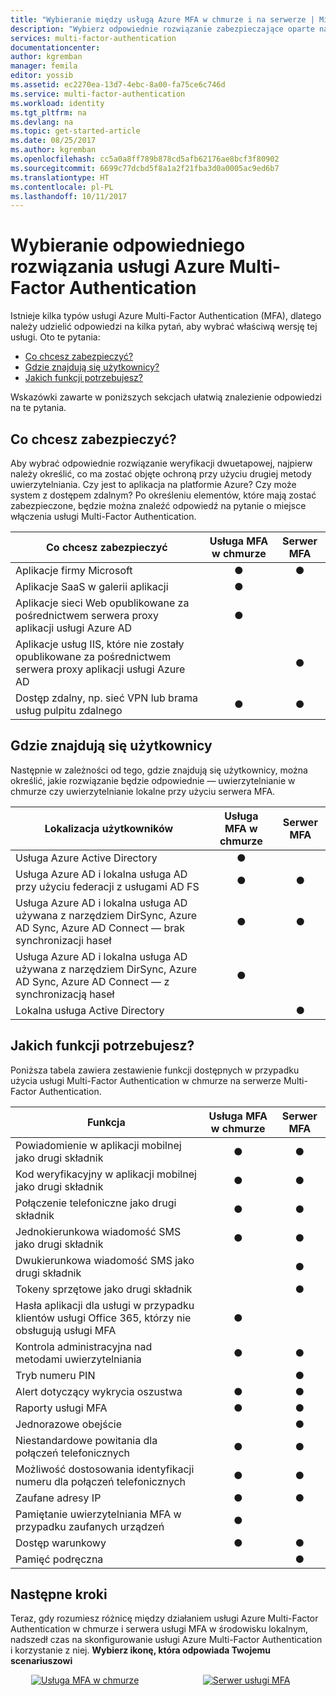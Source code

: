 ```yaml
---
title: "Wybieranie między usługą Azure MFA w chmurze i na serwerze | Microsoft Docs"
description: "Wybierz odpowiednie rozwiązanie zabezpieczające oparte na uwierzytelnianiu wieloskładnikowym, uwzględniając lokalizację użytkowników i zasoby, które chcesz zabezpieczyć.  Następnie wybierz chmurę lub serwer usługi MFA albo usługi AD FS."
services: multi-factor-authentication
documentationcenter: 
author: kgremban
manager: femila
editor: yossib
ms.assetid: ec2270ea-13d7-4ebc-8a00-fa75ce6c746d
ms.service: multi-factor-authentication
ms.workload: identity
ms.tgt_pltfrm: na
ms.devlang: na
ms.topic: get-started-article
ms.date: 08/25/2017
ms.author: kgremban
ms.openlocfilehash: cc5a0a8ff789b878cd5afb62176ae8bcf3f80902
ms.sourcegitcommit: 6699c77dcbd5f8a1a2f21fba3d0a0005ac9ed6b7
ms.translationtype: HT
ms.contentlocale: pl-PL
ms.lasthandoff: 10/11/2017
---
```

# <a name="choose-the-azure-multi-factor-authentication-solution-for-you"></a>Wybieranie odpowiedniego rozwiązania usługi Azure Multi-Factor Authentication
Istnieje kilka typów usługi Azure Multi-Factor Authentication (MFA), dlatego należy udzielić odpowiedzi na kilka pytań, aby wybrać właściwą wersję tej usługi.  Oto te pytania:

* [Co chcesz zabezpieczyć?](#what-am-i-trying-to-secure)
* [Gdzie znajdują się użytkownicy?](#where-are-the-users-located)
* [Jakich funkcji potrzebujesz?](#what-featured-do-i-need)

Wskazówki zawarte w poniższych sekcjach ułatwią znalezienie odpowiedzi na te pytania.

## <a name="what-am-i-trying-to-secure"></a>Co chcesz zabezpieczyć?
Aby wybrać odpowiednie rozwiązanie weryfikacji dwuetapowej, najpierw należy określić, co ma zostać objęte ochroną przy użyciu drugiej metody uwierzytelniania.  Czy jest to aplikacja na platformie Azure?  Czy może system z dostępem zdalnym?  Po określeniu elementów, które mają zostać zabezpieczone, będzie można znaleźć odpowiedź na pytanie o miejsce włączenia usługi Multi-Factor Authentication.  

| Co chcesz zabezpieczyć | Usługa MFA w chmurze | Serwer MFA |
| --- |:---:|:---:|
| Aplikacje firmy Microsoft |● |● |
| Aplikacje SaaS w galerii aplikacji |● |  |
| Aplikacje sieci Web opublikowane za pośrednictwem serwera proxy aplikacji usługi Azure AD |● |  |
| Aplikacje usług IIS, które nie zostały opublikowane za pośrednictwem serwera proxy aplikacji usługi Azure AD | |● |
| Dostęp zdalny, np. sieć VPN lub brama usług pulpitu zdalnego | ● | ● |

## <a name="where-are-the-users-located"></a>Gdzie znajdują się użytkownicy
Następnie w zależności od tego, gdzie znajdują się użytkownicy, można określić, jakie rozwiązanie będzie odpowiednie — uwierzytelnianie w chmurze czy uwierzytelnianie lokalne przy użyciu serwera MFA.

| Lokalizacja użytkowników | Usługa MFA w chmurze | Serwer MFA |
| --- |:---:|:---:|
| Usługa Azure Active Directory |● | |
| Usługa Azure AD i lokalna usługa AD przy użyciu federacji z usługami AD FS |● |● |
| Usługa Azure AD i lokalna usługa AD używana z narzędziem DirSync, Azure AD Sync, Azure AD Connect — brak synchronizacji haseł |● |● |
| Usługa Azure AD i lokalna usługa AD używana z narzędziem DirSync, Azure AD Sync, Azure AD Connect — z synchronizacją haseł |● | |
| Lokalna usługa Active Directory | |● |

## <a name="what-features-do-i-need"></a>Jakich funkcji potrzebujesz?
Poniższa tabela zawiera zestawienie funkcji dostępnych w przypadku użycia usługi Multi-Factor Authentication w chmurze na serwerze Multi-Factor Authentication.

| Funkcja | Usługa MFA w chmurze | Serwer MFA |
| --- |:---:|:---:|
| Powiadomienie w aplikacji mobilnej jako drugi składnik | ● | ● |
| Kod weryfikacyjny w aplikacji mobilnej jako drugi składnik | ● | ● |
| Połączenie telefoniczne jako drugi składnik | ● | ● |
| Jednokierunkowa wiadomość SMS jako drugi składnik | ● | ● |
| Dwukierunkowa wiadomość SMS jako drugi składnik | | ● |
| Tokeny sprzętowe jako drugi składnik | | ● |
| Hasła aplikacji dla usługi w przypadku klientów usługi Office 365, którzy nie obsługują usługi MFA | ● | |
| Kontrola administracyjna nad metodami uwierzytelniania | ● | ● |
| Tryb numeru PIN | | ● |
| Alert dotyczący wykrycia oszustwa |● | ● |
| Raporty usługi MFA |● | ● |
| Jednorazowe obejście | | ● |
| Niestandardowe powitania dla połączeń telefonicznych | ● | ● |
| Możliwość dostosowania identyfikacji numeru dla połączeń telefonicznych | ● | ● |
| Zaufane adresy IP | ● | ● |
| Pamiętanie uwierzytelniania MFA w przypadku zaufanych urządzeń | ● | |
| Dostęp warunkowy | ● | ● |
| Pamięć podręczna |  | ● |

## <a name="next-steps"></a>Następne kroki

Teraz, gdy rozumiesz różnicę między działaniem usługi Azure Multi-Factor Authentication w chmurze i serwera usługi MFA w środowisku lokalnym, nadszedł czas na skonfigurowanie usługi Azure Multi-Factor Authentication i korzystanie z niej. **Wybierz ikonę, która odpowiada Twojemu scenariuszowi**

<center>

[![Usługa MFA w chmurze](./media/multi-factor-authentication-get-started/cloud2.png)](multi-factor-authentication-get-started-cloud.md)  &nbsp;&nbsp;&nbsp;&nbsp;&nbsp;&nbsp;&nbsp;&nbsp;&nbsp;&nbsp;&nbsp;&nbsp;&nbsp;&nbsp;&nbsp;&nbsp;&nbsp;&nbsp;&nbsp;&nbsp;&nbsp;&nbsp;&nbsp;&nbsp;&nbsp;[![Serwer usługi MFA](./media/multi-factor-authentication-get-started/server2.png)](multi-factor-authentication-get-started-server.md) &nbsp;&nbsp;&nbsp;&nbsp;&nbsp; </center>
